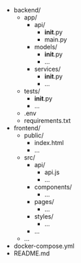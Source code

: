 - backend/
  - app/
    - api/
      - __init__.py
      - main.py
    - models/
      - __init__.py
      - ...
    - services/
      - __init__.py
      - ...
  - tests/
    - __init__.py
    - ...
  - .env
  - requirements.txt
- frontend/
  - public/
    - index.html
    - ...
  - src/
    - api/
      - api.js
      - ...
    - components/
      - ...
    - pages/
      - ...
    - styles/
      - ...
    - ...
  - ...
- docker-compose.yml
- README.md
